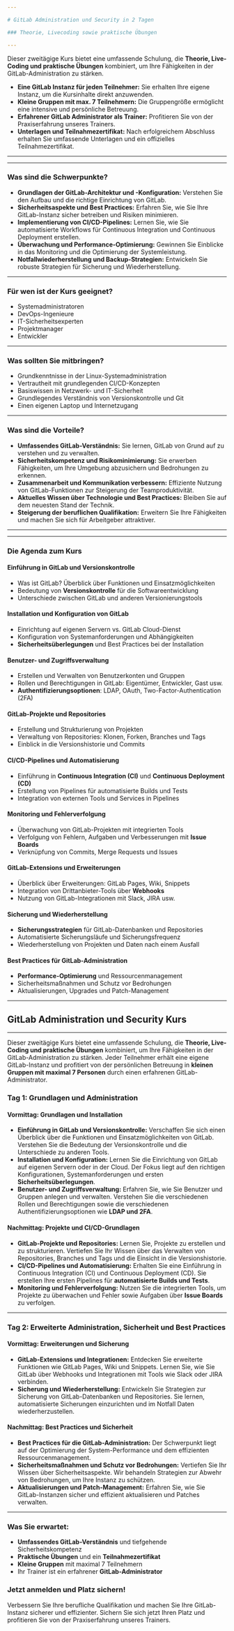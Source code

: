 ```yaml
---

# GitLab Administration und Security in 2 Tagen

### Theorie, Livecoding sowie praktische Übungen

---
```


Dieser zweitägige Kurs bietet eine umfassende Schulung, die **Theorie, Live-Coding und praktische Übungen** kombiniert, um Ihre Fähigkeiten in der GitLab-Administration zu stärken.

* **Eine GitLab Instanz für jeden Teilnehmer:** Sie erhalten Ihre eigene Instanz, um die Kursinhalte direkt anzuwenden.
* **Kleine Gruppen mit max. 7 Teilnehmern:** Die Gruppengröße ermöglicht eine intensive und persönliche Betreuung.
* **Erfahrener GitLab Administrator als Trainer:** Profitieren Sie von der Praxiserfahrung unseres Trainers.
* **Unterlagen und Teilnahmezertifikat:** Nach erfolgreichem Abschluss erhalten Sie umfassende Unterlagen und ein offizielles Teilnahmezertifikat.


---

---

### Was sind die Schwerpunkte?

* **Grundlagen der GitLab-Architektur und -Konfiguration:** Verstehen Sie den Aufbau und die richtige Einrichtung von GitLab.
* **Sicherheitsaspekte und Best Practices:** Erfahren Sie, wie Sie Ihre GitLab-Instanz sicher betreiben und Risiken minimieren.
* **Implementierung von CI/CD-Pipelines:** Lernen Sie, wie Sie automatisierte Workflows für Continuous Integration und Continuous Deployment erstellen.
* **Überwachung und Performance-Optimierung:** Gewinnen Sie Einblicke in das Monitoring und die Optimierung der Systemleistung.
* **Notfallwiederherstellung und Backup-Strategien:** Entwickeln Sie robuste Strategien für Sicherung und Wiederherstellung.

---

### Für wen ist der Kurs geeignet?

* Systemadministratoren
* DevOps-Ingenieure
* IT-Sicherheitsexperten
* Projektmanager
* Entwickler

---

### Was sollten Sie mitbringen?

* Grundkenntnisse in der Linux-Systemadministration
* Vertrautheit mit grundlegenden CI/CD-Konzepten
* Basiswissen in Netzwerk- und IT-Sicherheit
* Grundlegendes Verständnis von Versionskontrolle und Git
* Einen eigenen Laptop und Internetzugang

---

### Was sind die Vorteile?

* **Umfassendes GitLab-Verständnis:** Sie lernen, GitLab von Grund auf zu verstehen und zu verwalten.
* **Sicherheitskompetenz und Risikominimierung:** Sie erwerben Fähigkeiten, um Ihre Umgebung abzusichern und Bedrohungen zu erkennen.
* **Zusammenarbeit und Kommunikation verbessern:** Effiziente Nutzung von GitLab-Funktionen zur Steigerung der Teamproduktivität.
* **Aktuelles Wissen über Technologie und Best Practices:** Bleiben Sie auf dem neuesten Stand der Technik.
* **Steigerung der beruflichen Qualifikation:** Erweitern Sie Ihre Fähigkeiten und machen Sie sich für Arbeitgeber attraktiver.


---

---

### Die Agenda zum Kurs

#### **Einführung in GitLab und Versionskontrolle**
* Was ist GitLab? Überblick über Funktionen und Einsatzmöglichkeiten
* Bedeutung von **Versionskontrolle** für die Softwareentwicklung
* Unterschiede zwischen GitLab und anderen Versionierungstools

#### **Installation und Konfiguration von GitLab**
* Einrichtung auf eigenen Servern vs. GitLab Cloud-Dienst
* Konfiguration von Systemanforderungen und Abhängigkeiten
* **Sicherheitsüberlegungen** und Best Practices bei der Installation

#### **Benutzer- und Zugriffsverwaltung**
* Erstellen und Verwalten von Benutzerkonten und Gruppen
* Rollen und Berechtigungen in GitLab: Eigentümer, Entwickler, Gast usw.
* **Authentifizierungsoptionen**: LDAP, OAuth, Two-Factor-Authentication (2FA)

#### **GitLab-Projekte und Repositories**
* Erstellung und Strukturierung von Projekten
* Verwaltung von Repositories: Klonen, Forken, Branches und Tags
* Einblick in die Versionshistorie und Commits

#### **CI/CD-Pipelines und Automatisierung**
* Einführung in **Continuous Integration (CI)** und **Continuous Deployment (CD)**
* Erstellung von Pipelines für automatisierte Builds und Tests
* Integration von externen Tools und Services in Pipelines

#### **Monitoring und Fehlerverfolgung**
* Überwachung von GitLab-Projekten mit integrierten Tools
* Verfolgung von Fehlern, Aufgaben und Verbesserungen mit **Issue Boards**
* Verknüpfung von Commits, Merge Requests und Issues

#### **GitLab-Extensions und Erweiterungen**
* Überblick über Erweiterungen: GitLab Pages, Wiki, Snippets
* Integration von Drittanbieter-Tools über **Webhooks**
* Nutzung von GitLab-Integrationen mit Slack, JIRA usw.

#### **Sicherung und Wiederherstellung**
* **Sicherungsstrategien** für GitLab-Datenbanken und Repositories
* Automatisierte Sicherungsläufe und Sicherungsfrequenz
* Wiederherstellung von Projekten und Daten nach einem Ausfall

#### **Best Practices für GitLab-Administration**
* **Performance-Optimierung** und Ressourcenmanagement
* Sicherheitsmaßnahmen und Schutz vor Bedrohungen
* Aktualisierungen, Upgrades und Patch-Management

---

## GitLab Administration und Security Kurs

---

Dieser zweitägige Kurs bietet eine umfassende Schulung, die **Theorie, Live-Coding und praktische Übungen** kombiniert, um Ihre Fähigkeiten in der GitLab-Administration zu stärken. Jeder Teilnehmer erhält eine eigene GitLab-Instanz und profitiert von der persönlichen Betreuung in **kleinen Gruppen mit maximal 7 Personen** durch einen erfahrenen GitLab-Administrator.

### Tag 1: Grundlagen und Administration

#### Vormittag: Grundlagen und Installation
* **Einführung in GitLab und Versionskontrolle:** Verschaffen Sie sich einen Überblick über die Funktionen und Einsatzmöglichkeiten von GitLab. Verstehen Sie die Bedeutung der Versionskontrolle und die Unterschiede zu anderen Tools.
* **Installation und Konfiguration:** Lernen Sie die Einrichtung von GitLab auf eigenen Servern oder in der Cloud. Der Fokus liegt auf den richtigen Konfigurationen, Systemanforderungen und ersten **Sicherheitsüberlegungen**.
* **Benutzer- und Zugriffsverwaltung:** Erfahren Sie, wie Sie Benutzer und Gruppen anlegen und verwalten. Verstehen Sie die verschiedenen Rollen und Berechtigungen sowie die verschiedenen Authentifizierungsoptionen wie **LDAP und 2FA**.

#### Nachmittag: Projekte und CI/CD-Grundlagen
* **GitLab-Projekte und Repositories:** Lernen Sie, Projekte zu erstellen und zu strukturieren. Vertiefen Sie Ihr Wissen über das Verwalten von Repositories, Branches und Tags und die Einsicht in die Versionshistorie.
* **CI/CD-Pipelines und Automatisierung:** Erhalten Sie eine Einführung in Continuous Integration (CI) und Continuous Deployment (CD). Sie erstellen Ihre ersten Pipelines für **automatisierte Builds und Tests**.
* **Monitoring und Fehlerverfolgung:** Nutzen Sie die integrierten Tools, um Projekte zu überwachen und Fehler sowie Aufgaben über **Issue Boards** zu verfolgen.

---

### Tag 2: Erweiterte Administration, Sicherheit und Best Practices

#### Vormittag: Erweiterungen und Sicherung
* **GitLab-Extensions und Integrationen:** Entdecken Sie erweiterte Funktionen wie GitLab Pages, Wiki und Snippets. Lernen Sie, wie Sie GitLab über Webhooks und Integrationen mit Tools wie Slack oder JIRA verbinden.
* **Sicherung und Wiederherstellung:** Entwickeln Sie Strategien zur Sicherung von GitLab-Datenbanken und Repositories. Sie lernen, automatisierte Sicherungen einzurichten und im Notfall Daten wiederherzustellen.

#### Nachmittag: Best Practices und Sicherheit
* **Best Practices für die GitLab-Administration:** Der Schwerpunkt liegt auf der Optimierung der System-Performance und dem effizienten Ressourcenmanagement.
* **Sicherheitsmaßnahmen und Schutz vor Bedrohungen:** Vertiefen Sie Ihr Wissen über Sicherheitsaspekte. Wir behandeln Strategien zur Abwehr von Bedrohungen, um Ihre Instanz zu schützen.
* **Aktualisierungen und Patch-Management:** Erfahren Sie, wie Sie GitLab-Instanzen sicher und effizient aktualisieren und Patches verwalten.

---

### Was Sie erwartet:
* **Umfassendes GitLab-Verständnis** und tiefgehende Sicherheitskompetenz
* **Praktische Übungen** und ein **Teilnahmezertifikat**
* **Kleine Gruppen** mit maximal 7 Teilnehmern
* Ihr Trainer ist ein erfahrener **GitLab-Administrator**

### Jetzt anmelden und Platz sichern!
Verbessern Sie Ihre berufliche Qualifikation und machen Sie Ihre GitLab-Instanz sicherer und effizienter. Sichern Sie sich jetzt Ihren Platz und profitieren Sie von der Praxiserfahrung unseres Trainers.
